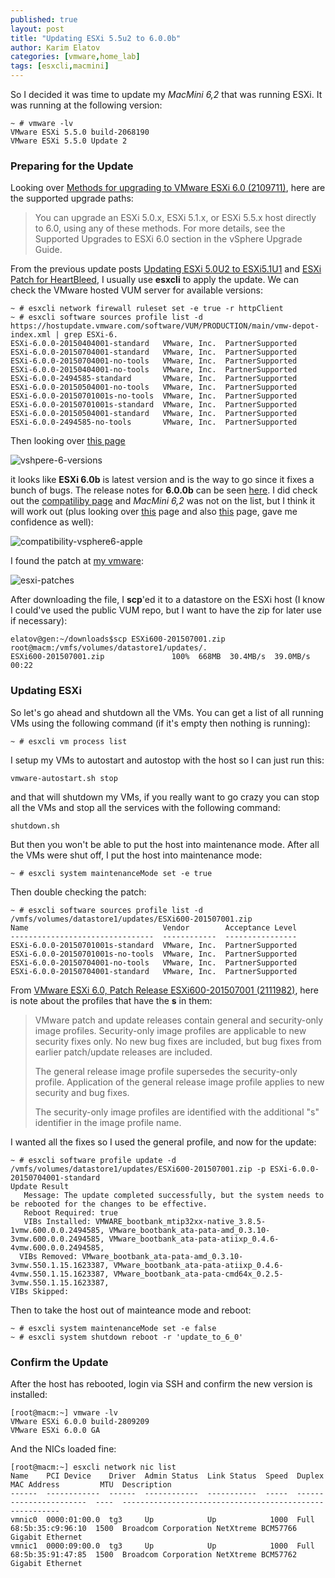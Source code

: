 ```yaml
---
published: true
layout: post
title: "Updating ESXi 5.5u2 to 6.0.0b"
author: Karim Elatov
categories: [vmware,home_lab]
tags: [esxcli,macmini]
---
```

So I decided it was time to update my *MacMini 6,2* that was running ESXi. It was running at the following version:

    ~ # vmware -lv
    VMware ESXi 5.5.0 build-2068190
    VMware ESXi 5.5.0 Update 2

### Preparing for the Update

Looking over [Methods for upgrading to VMware ESXi 6.0 (2109711)](http://kb.vmware.com/kb/2109711), here are the supported upgrade paths:

> You can upgrade an ESXi 5.0.x, ESXi 5.1.x, or ESXi 5.5.х host directly to 6.0, using any of these methods. For more details, see the Supported Upgrades to ESXi 6.0 section in the vSphere Upgrade Guide.

From the previous update posts [Updating ESXi 5.0U2 to ESXi5.1U1](/2014/01/updating-esxi-5-0u2-esxi-5-1u1/) and [ESXi Patch for HeartBleed](/2014/06/esxi-patch-for-heartbleed/), I usually use **esxcli** to apply the update. We can check the VMware hosted VUM server for available versions:

    ~ # esxcli network firewall ruleset set -e true -r httpClient
    ~ # esxcli software sources profile list -d https://hostupdate.vmware.com/software/VUM/PRODUCTION/main/vmw-depot-index.xml | grep ESXi-6.
    ESXi-6.0.0-20150404001-standard   VMware, Inc.  PartnerSupported
    ESXi-6.0.0-20150704001-standard   VMware, Inc.  PartnerSupported
    ESXi-6.0.0-20150704001-no-tools   VMware, Inc.  PartnerSupported
    ESXi-6.0.0-20150404001-no-tools   VMware, Inc.  PartnerSupported
    ESXi-6.0.0-2494585-standard       VMware, Inc.  PartnerSupported
    ESXi-6.0.0-20150504001-no-tools   VMware, Inc.  PartnerSupported
    ESXi-6.0.0-20150701001s-no-tools  VMware, Inc.  PartnerSupported
    ESXi-6.0.0-20150701001s-standard  VMware, Inc.  PartnerSupported
    ESXi-6.0.0-20150504001-standard   VMware, Inc.  PartnerSupported
    ESXi-6.0.0-2494585-no-tools       VMware, Inc.  PartnerSupported

Then looking over [this page](http://www.virten.net/vmware/esxi-release-build-number-history/#esxi6.0)

![vshpere-6-versions](https://googledrive.com/host/0B4vYKT_-8g4IWE9kS2hMMmFuXzg/esxi-55u2-to-60b-update/vshpere-6-versions.png)

it looks like **ESXi 6.0b** is latest version and is the way to go since it fixes a bunch of bugs. The release notes for **6.0.0b** can be seen [here](https://www.vmware.com/support/vsphere6/doc/vsphere-esxi-600b-release-notes.html). I did check out the [compatiliby page](http://www.vmware.com/resources/compatibility) and *MacMini 6,2* was not on the list, but I think it will work out (plus looking over [this](https://derflounder.wordpress.com/2015/03/24/setting-up-esxi-6-0-on-a-2012-mac-mini-server/) page and also [this](http://www.virtuallyghetto.com/2015/02/esxi-6-0-works-ootb-for-apple-mac-mini-mac-pro.html) page, gave me confidence as well):

![compatibility-vsphere6-apple](https://googledrive.com/host/0B4vYKT_-8g4IWE9kS2hMMmFuXzg/esxi-55u2-to-60b-update/compatibility-vsphere6-apple.png)

I found the patch at [my vmware](https://my.vmware.com/group/vmware/patch):

![esxi-patches](https://googledrive.com/host/0B4vYKT_-8g4IWE9kS2hMMmFuXzg/esxi-55u2-to-60b-update/esxi-patches.png)

After downloading the file, I **scp**'ed it to a datastore on the ESXi host (I know I could've used the public VUM repo, but I want to have the zip for later use if necessary):

    elatov@gen:~/downloads$scp ESXi600-201507001.zip root@macm:/vmfs/volumes/datastore1/updates/.
    ESXi600-201507001.zip               100%  668MB  30.4MB/s  39.0MB/s   00:22

### Updating ESXi
So let's go ahead and shutdown all the VMs. You can get a list of all running VMs using the following command (if it's empty then nothing is running):

    ~ # esxcli vm process list

I setup my VMs to autostart and autostop with the host so I can just run this:

    vmware-autostart.sh stop

and that will shutdown my VMs, if you really want to go crazy you can stop all the VMs and stop all the services with the following command:

    shutdown.sh

But then you won't be able to put the host into maintenance mode. After all the VMs were shut off, I put the host into maintenance mode:

    ~ # esxcli system maintenanceMode set -e true

Then double checking the patch:

    ~ # esxcli software sources profile list -d /vmfs/volumes/datastore1/updates/ESXi600-201507001.zip 
    Name                              Vendor        Acceptance Level
    --------------------------------  ------------  ----------------
    ESXi-6.0.0-20150701001s-standard  VMware, Inc.  PartnerSupported
    ESXi-6.0.0-20150701001s-no-tools  VMware, Inc.  PartnerSupported
    ESXi-6.0.0-20150704001-no-tools   VMware, Inc.  PartnerSupported
    ESXi-6.0.0-20150704001-standard   VMware, Inc.  PartnerSupported

From [VMware ESXi 6.0, Patch Release ESXi600-201507001 (2111982)](http://kb.vmware.com/kb/2111982), here is note about the profiles that have the **s** in them:

> VMware patch and update releases contain general and security-only image profiles. Security-only image profiles are applicable to new security fixes only. No new bug fixes are included, but bug fixes from earlier patch/update releases are included.
> 
> The general release image profile supersedes the security-only profile. Application of the general release image profile applies to new security and bug fixes.
> 
> The security-only image profiles are identified with the additional "s" identifier in the image profile name.


I wanted all the fixes so I used the general profile, and now for the update:

    ~ # esxcli software profile update -d /vmfs/volumes/datastore1/updates/ESXi600-201507001.zip -p ESXi-6.0.0-20150704001-standard
    Update Result
       Message: The update completed successfully, but the system needs to be rebooted for the changes to be effective.
       Reboot Required: true
       VIBs Installed: VMWARE_bootbank_mtip32xx-native_3.8.5-1vmw.600.0.0.2494585, VMware_bootbank_ata-pata-amd_0.3.10-3vmw.600.0.0.2494585, VMware_bootbank_ata-pata-atiixp_0.4.6-4vmw.600.0.0.2494585,
      VIBs Removed: VMware_bootbank_ata-pata-amd_0.3.10-3vmw.550.1.15.1623387, VMware_bootbank_ata-pata-atiixp_0.4.6-4vmw.550.1.15.1623387, VMware_bootbank_ata-pata-cmd64x_0.2.5-3vmw.550.1.15.1623387,
    VIBs Skipped: 

Then to take the host out of mainteance mode and reboot:

    ~ # esxcli system maintenanceMode set -e false
    ~ # esxcli system shutdown reboot -r 'update_to_6_0'

### Confirm the Update

After the host has rebooted, login via SSH and confirm the new version is installed:

    [root@macm:~] vmware -lv
    VMware ESXi 6.0.0 build-2809209
    VMware ESXi 6.0.0 GA
    
And the NICs loaded fine:

    [root@macm:~] esxcli network nic list
    Name    PCI Device    Driver  Admin Status  Link Status  Speed  Duplex  MAC Address         MTU  Description                                             
    ------  ------------  ------  ------------  -----------  -----  ------  -----------------  ----  --------------------------------------------------------
    vmnic0  0000:01:00.0  tg3     Up            Up            1000  Full    68:5b:35:c9:96:10  1500  Broadcom Corporation NetXtreme BCM57766 Gigabit Ethernet
    vmnic1  0000:09:00.0  tg3     Up            Up            1000  Full    68:5b:35:91:47:85  1500  Broadcom Corporation NetXtreme BCM57762 Gigabit Ethernet
